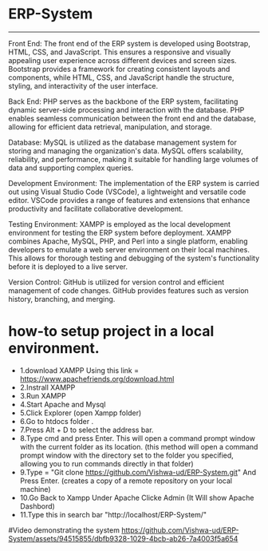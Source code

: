 # ERP-System
---
Front End:
The front end of the ERP system is developed using Bootstrap, HTML, CSS, and JavaScript. This ensures a responsive and visually appealing user experience across different devices and screen sizes. Bootstrap provides a framework for creating consistent layouts and components, while HTML, CSS, and JavaScript handle the structure, styling, and interactivity of the user interface.

Back End:
PHP serves as the backbone of the ERP system, facilitating dynamic server-side processing and interaction with the database. PHP enables seamless communication between the front end and the database, allowing for efficient data retrieval, manipulation, and storage.

Database:
MySQL is utilized as the database management system for storing and managing the organization's data. MySQL offers scalability, reliability, and performance, making it suitable for handling large volumes of data and supporting complex queries.

Development Environment:
The implementation of the ERP system is carried out using Visual Studio Code (VSCode), a lightweight and versatile code editor. VSCode provides a range of features and extensions that enhance productivity and facilitate collaborative development.

Testing Environment:
XAMPP is employed as the local development environment for testing the ERP system before deployment. XAMPP combines Apache, MySQL, PHP, and Perl into a single platform, enabling developers to emulate a web server environment on their local machines. This allows for thorough testing and debugging of the system's functionality before it is deployed to a live server.

Version Control:
GitHub is utilized for version control and efficient management of code changes. GitHub provides features such as version history, branching, and merging.

# how-to setup project in a local environment.
- 1.download XAMPP Using this link = https://www.apachefriends.org/download.html
- 2.Instrall XAMPP
- 3.Run XAMPP
- 4.Start Apache and Mysql 
- 5.Click Explorer (open Xampp folder)
- 6.Go to htdocs folder .
- 7.Press Alt + D to select the address bar.
- 8.Type cmd and press Enter. This will open a command prompt window with the current folder as its location.
(this method will open a command prompt window with the directory set to the folder you specified, allowing you to run commands directly in that folder)
- 9.Type = "Git clone https://github.com/Vishwa-ud/ERP-System.git" And Press Enter.
(creates a copy of a remote repository on your local machine)
- 10.Go Back to Xampp Under Apache Clicke Admin 
(It Will show Apache Dashbord)
- 11.Type this in search bar "http://localhost/ERP-System/"


#Video demonstrating the system
https://github.com/Vishwa-ud/ERP-System/assets/94515855/dbfb9328-1029-4bcb-ab26-7a4003f5a654

